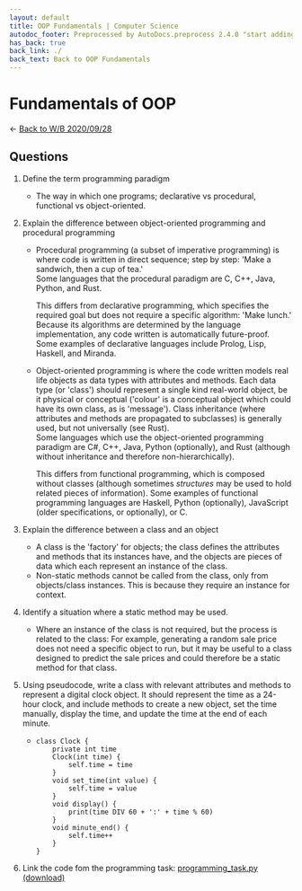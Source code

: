 ```yaml
---
layout: default
title: OOP Fundamentals | Computer Science
autodoc_footer: Preprocessed by AutoDocs.preprocess 2.4.0 "start adding backlinks" ⓒ Starwort, 2020
has_back: true
back_link: ./
back_text: Back to OOP Fundamentals
---
```


# Fundamentals of OOP

← [Back to W/B 2020/09/28](./index.html)

## Questions

01. Define the term programming paradigm
    - The way in which one programs; declarative vs procedural, functional vs object-oriented.
02. Explain the difference between object-oriented programming and procedural programming
    - Procedural programming (a subset of imperative programming) is where code is written in direct sequence; step by step: 'Make a sandwich, then a cup of tea.'  
    Some languages that the procedural paradigm are C, C++, Java, Python, and Rust.

        This differs from declarative programming, which specifies the required goal but does not require a specific algorithm: 'Make lunch.' Because its algorithms are determined by the language implementation, any code written is automatically future-proof.  
        Some examples of declarative languages include Prolog, Lisp, Haskell, and Miranda.
    - Object-oriented programming is where the code written models real life objects as data types with attributes and methods.
    Each data type (or 'class') should represent a single kind real-world object, be it physical or conceptual ('colour' is a conceptual object which could have its own class, as is 'message'). Class inheritance (where attributes and methods are propagated to subclasses) is generally used, but not universally (see Rust).  
        Some languages which use the object-oriented programming paradigm are C#, C++, Java, Python (optionally), and Rust (although without inheritance and therefore non-hierarchically).

        This differs from functional programming, which is composed without classes (although sometimes *structures* may be used to hold related pieces of information). Some examples of functional programming languages are Haskell, Python (optionally), JavaScript (older specifications, or optionally), or C.
03. Explain the difference between a class and an object
    - A class is the 'factory' for objects; the class defines the attributes and methods that its instances have, and the objects are pieces of data which each represent an instance of the class.
    - Non-static methods cannot be called from the class, only from objects/class instances. This is because they require an instance for context.
04. Identify a situation where a static method may be used.
    - Where an instance of the class is not required, but the process is related to the class: For example, generating a random sale price does not need a specific object to run, but it may be useful to a class designed to predict the sale prices and could therefore be a static method for that class.
05. Using pseudocode, write a class with relevant attributes and methods to represent a digital clock object. It should represent the time as a 24-hour clock, and include methods to create a new object, set the time manually, display the time, and update the time at the end of each minute.

    - ```psc
      class Clock {
          private int time
          Clock(int time) {
              self.time = time
          }
          void set_time(int value) {
              self.time = value
          }
          void display() {
              print(time DIV 60 + ':' + time % 60)
          }
          void minute_end() {
              self.time++
          }
      }
      ```

06. Link the code fom the programming task: [programming_task.py](https://github.com/Starwort/computer-science/blob/master/_preprocess/programming_practice/wb_2020_09_28/programming_task.py) [(download)](./programming_task.py)